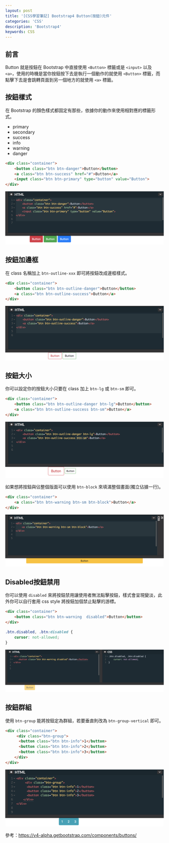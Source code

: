 ```yaml
---
layout: post
title: '[CSS學習筆記] Bootstrap4 Button(按鈕)元件'
categories: 'CSS'
description: 'Bootstrap4'
keywords: CSS
---
```


## 前言
Button 就是按鈕在 Bootstrap 中直接使用 `<Button>` 標籤或是 `<input>` 以及 `<a>`，使用的時機是當你按鈕按下去是執行一個動作的就使用 `<Button>` 標籤，而點擊下去是會跳轉頁面到另一個地方的就使用 `<a>` 標籤。


## 按鈕樣式
在 Bootstrap 的顏色樣式都固定有那些，依據你的動作來使用相對應的標籤形式。

- primary
- secondary
- success
- info
- warning
- danger


```html
<div class="container">
    <button class="btn btn-danger">Button</button>
    <a class="btn btn-success" href="#">Button</a>
    <input class="btn btn-primary" type="button" value="Button">
</div>
```

<img src="/images/posts/css/2018/img1070113-7.png">

## 按鈕加邊框
在 class 名稱加上 `btn-outline-xxx` 即可將按鈕改成邊框樣式。

```html
<div class="container">
    <button class="btn btn-outline-danger">Button</button>
    <a class="btn btn-outline-success">Button</a>
</div>
```

<img src="/images/posts/css/2018/img1070113-8.png">

## 按鈕大小
你可以設定你的按鈕大小只要在 class 加上 `btn-lg` 或 `btn-sm` 即可。

```html
<div class="container">
    <button class="btn btn-outline-danger btn-lg">Button</button>
    <a class="btn btn-outline-success btn-sm">Button</a>
</div>
```

<img src="/images/posts/css/2018/img1070113-9.png">

如果想將按鈕與佔整個版面可以使用 `btn-block` 來填滿整個畫面(獨立佔據一行)。

```html
<div class="container">
    <a class="btn btn-warning btn-sm btn-block">Button</a>
</div>
```

<img src="/images/posts/css/2018/img1070113-10.png">

## Disabled按鈕禁用
你可以使用 `disabled` 來將按鈕禁用讓使用者無法點擊按鈕，樣式會呈現變淡，此外你可以自行套用 css style 將按鈕加個禁止點擊的游標。

```html
<div class="container">
    <button class="btn btn-warning  disabled">Button</button>
</div>
```

```css
.btn.disabled, .btn:disabled {
    cursor: not-allowed;
}
```

<img src="/images/posts/css/2018/img1070113-11.png">

## 按鈕群組
使用 `btn-group` 能將按鈕定為群組，若要垂直則改為 `btn-group-vertical` 即可。

```html
<div class="container">
     <div class="btn-group">
      <button class="btn btn-info">1</button>
      <button class="btn btn-info">2</button>
      <button class="btn btn-info">3</button>
    </div>
</div>
```

<img src="/images/posts/css/2018/img1070113-12.png">

參考：https://v4-alpha.getbootstrap.com/components/buttons/

